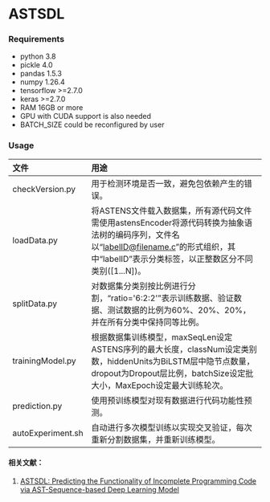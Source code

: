 # ASTSDL

### Requirements
+ python 3.8
+ pickle 4.0
+ pandas 1.5.3
+ numpy 1.26.4
+ tensorflow >=2.7.0
+ keras >=2.7.0
+ RAM 16GB or more
+ GPU with CUDA support is also needed
+ BATCH_SIZE could be reconfigured by user

### Usage
| 文件              | 用途                                                         |
| :---------------- | :----------------------------------------------------------- |
| checkVersion.py   | 用于检测环境是否一致，避免包依赖产生的错误。                 |
| loadData.py       | 将ASTENS文件载入数据集，所有源代码文件需使用astensEncoder将源代码转换为抽象语法树的编码序列，文件名以“labelID@filename.c”的形式组织，其中“labelID”表示分类标签，以正整数区分不同类别([1...N])。 |
| splitData.py      | 对数据集分类别按比例进行分割，“ratio='6:2:2'”表示训练数据、验证数据、测试数据的比例为60%、20%、20%，并在所有分类中保持同等比例。 |
| trainingModel.py  | 根据数据集训练模型，maxSeqLen设定ASTENS序列的最大长度，classNum设定类别数，hiddenUnits为BiLSTM层中隐节点数量，dropout为Dropout层比例，batchSize设定批大小，MaxEpoch设定最大训练轮次。 |
| prediction.py     | 使用预训练模型对现有数据进行代码功能性预测。                 |
| autoExperiment.sh | 自动进行多次模型训练以实现交叉验证，每次重新分割数据集，并重新训练模型。 |

#### 相关文献：

1. [ASTSDL: Predicting the Functionality of Incomplete Programming Code via AST-Sequence-based Deep Learning Model](http://engine.scichina.com/doi/10.1007/s11432-021-3665-1)
